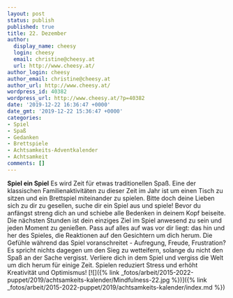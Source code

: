 ```yaml
---
layout: post
status: publish
published: true
title: 22. Dezember
author:
  display_name: cheesy
  login: cheesy
  email: christine@cheesy.at
  url: http://www.cheesy.at/
author_login: cheesy
author_email: christine@cheesy.at
author_url: http://www.cheesy.at/
wordpress_id: 40382
wordpress_url: http://www.cheesy.at/?p=40382
date: '2019-12-22 16:36:47 +0000'
date_gmt: '2019-12-22 15:36:47 +0000'
categories:
- Spiel
- Spaß
- Gedanken
- Brettspiele
- Achtsamkeits-Adventkalender
- Achtsamkeit
comments: []
---
```

 **Spiel ein Spiel**
Es wird Zeit für etwas traditionellen Spaß. Eine der klassischen Familienaktivitäten zu dieser Zeit im Jahr ist um einen Tisch zu sitzen und ein Brettspiel miteinander zu spielen. Bitte doch deine Lieben sich zu dir zu gesellen, suche dir ein Spiel aus und spiele!
Bevor du anfängst streng dich an und schiebe alle Bedenken in deinem Kopf beiseite. Die nächsten Stunden ist dein einziges Ziel im Spiel anwesend zu sein und jeden Moment zu genießen.
Pass auf alles auf was vor dir liegt: das hin und her des Spieles, die Reaktionen auf den Gesichtern um dich herum. Die Gefühle während das Spiel voranschreitet - Aufregung, Freude, Frustration?
Es spricht nichts dagegen um den Sieg zu wetteifern, solange du nicht den Spaß an der Sache vergisst. Verliere dich in dem Spiel und vergiss die Welt um dich herum für einige Zeit.
Spielen reduziert Stress und erhöht Kreativität und Optimismus!
[![]({% link _fotos/arbeit/2015-2022-puppet/2019/achtsamkeits-kalender/Mindfulness-22.jpg %})]({% link _fotos/arbeit/2015-2022-puppet/2019/achtsamkeits-kalender/index.md %})
